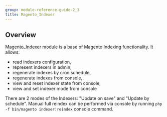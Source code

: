 ```yaml
---
group: module-reference-guide-2_3
title: Magento_Indexer
---
```


## Overview
Magento_Indexer module is a base of Magento Indexing functionality.
It allows:
 - read indexers configuration,
 - represent indexers in admin,
 - regenerate indexes by cron schedule,
 - regenerate indexes from console,
 - view and reset indexer state from console,
 - view and set indexer mode from console

There are 2 modes of the Indexers: "Update on save" and "Update by schedule".
Manual full reindex can be performed via console by running `php -f bin/magento indexer:reindex` console command.

